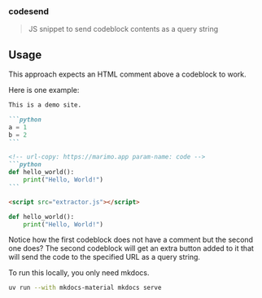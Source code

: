 ### codesend

> JS snippet to send codeblock contents as a query string

## Usage 

This approach expects an HTML comment above a codeblock to work.

Here is one example: 

````md
This is a demo site.

```python
a = 1
b = 2
```

<!-- url-copy: https://marimo.app param-name: code -->
```python
def hello_world():
    print("Hello, World!")
```

<script src="extractor.js"></script>
````

<!-- url-copy: https://marimo.app param-name: code -->
```python
def hello_world():
    print("Hello, World!")
```

Notice how the first codeblock does not have a comment but the second one does? The second codeblock will get an extra button added to it that will send the code to the specified URL as a query string.

To run this locally, you only need mkdocs. 

```bash
uv run --with mkdocs-material mkdocs serve
```
